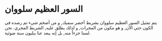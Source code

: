 # السور العظيم سلووان

يتم تمثيل السور العظيم سلووان بشريط أخضر سميك, و من أضخم شيء تم رصده في الكون
حتي الآن, و هو مكون من المجرات, و لذلك يطلق عليه, الشريط المجري. نحن لسنا جزءاً
منه, بل إنه يبعد عنا ببليون سنة ضوئية.
